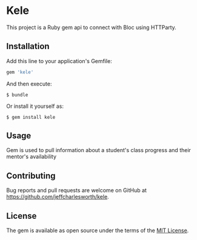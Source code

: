 # Kele

This project is a Ruby gem api to connect with Bloc using HTTParty.

## Installation

Add this line to your application's Gemfile:

```ruby
gem 'kele'
```

And then execute:

    $ bundle

Or install it yourself as:

    $ gem install kele

## Usage

Gem is used to pull information about a student's class progress and their mentor's availability

## Contributing

Bug reports and pull requests are welcome on GitHub at https://github.com/jeffcharlesworth/kele.


## License

The gem is available as open source under the terms of the [MIT License](http://opensource.org/licenses/MIT).

